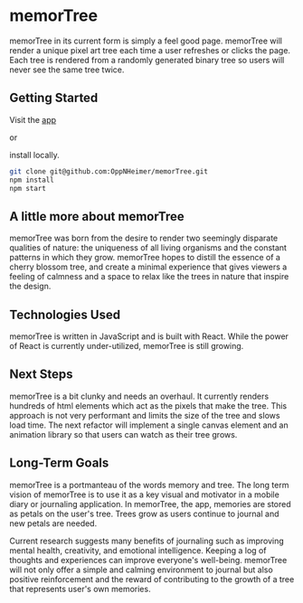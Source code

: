 # memorTree

memorTree in its current form is simply a feel good page. memorTree will render a unique pixel art tree each time a user refreshes or clicks the page. Each tree is rendered from a randomly generated binary tree so users will never see the same tree twice.

## Getting Started

Visit the [app](https://oppnheimer.github.io/memorTree/)

or

install locally.

```bash
git clone git@github.com:OppNHeimer/memorTree.git
npm install
npm start
```

## A little more about memorTree

memorTree was born from the desire to render two seemingly disparate qualities of nature: the uniqueness of all living organisms and the constant patterns in which they grow. memorTree hopes to distill the essence of a cherry blossom tree, and create a minimal experience that gives viewers a feeling of calmness and a space to relax like the trees in nature that inspire the design.

## Technologies Used

memorTree is written in JavaScript and is built with React. While the power of React is currently under-utilized, memorTree is still growing.

## Next Steps

memorTree is a bit clunky and needs an overhaul. It currently renders hundreds of html elements which act as the pixels that make the tree. This approach is not very performant and limits the size of the tree and slows load time. The next refactor will implement a single canvas element and an animation library so that users can watch as their tree grows.

## Long-Term Goals

memorTree is a portmanteau of the words memory and tree. The long term vision of memorTree is to use it as a key visual and motivator in a mobile diary or journaling application. In memorTree, the app, memories are stored as petals on the user's tree. Trees grow as users continue to journal and new petals are needed.

Current research suggests many benefits of journaling such as improving mental health, creativity, and emotional intelligence. Keeping a log of thoughts and experiences can improve everyone's well-being. memorTree will not only offer a simple and calming environment to journal but also positive reinforcement and the reward of contributing to the growth of a tree that represents user's own memories.